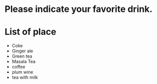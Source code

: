 # Please indicate your favorite  drink.

# List of place
- Coke
- Ginger ale
- Green tea
- Masala Tea
- coffee
- plum wine
- tea with milk
